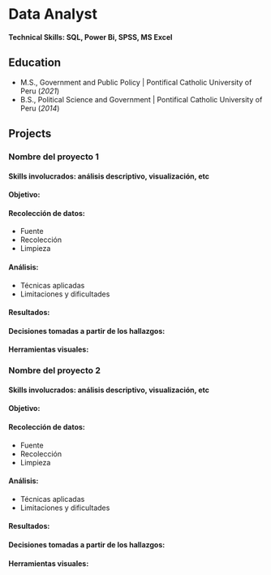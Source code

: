 # Data Analyst

#### Technical Skills: SQL, Power Bi, SPSS, MS Excel

## Education
- M.S., Government and Public Policy | Pontifical Catholic University of Peru (_2021_)								       		 		
- B.S., Political Science and Government | Pontifical Catholic University of Peru (_2014_)

## Projects
### Nombre del proyecto 1
#### Skills involucrados: análisis descriptivo, visualización, etc
#### Objetivo:
#### Recolección de datos:
- Fuente
- Recolección
- Limpieza
  
#### Análisis:
- Técnicas aplicadas
- Limitaciones y dificultades
  
#### Resultados:

#### Decisiones tomadas a partir de los hallazgos:

#### Herramientas visuales:

### Nombre del proyecto 2
#### Skills involucrados: análisis descriptivo, visualización, etc
#### Objetivo:
#### Recolección de datos:
- Fuente
- Recolección
- Limpieza
  
#### Análisis:
- Técnicas aplicadas
- Limitaciones y dificultades
  
#### Resultados:

#### Decisiones tomadas a partir de los hallazgos:

#### Herramientas visuales:
